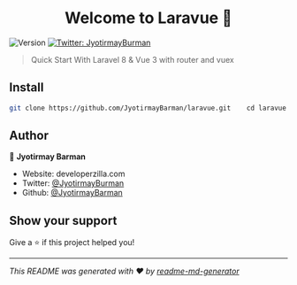<h1 align="center">Welcome to Laravue 👋</h1>
<p>
  <img alt="Version" src="https://img.shields.io/badge/version-1.0-blue.svg?cacheSeconds=2592000" />
  <a href="https://twitter.com/JyotirmayBurman" target="_blank">
    <img alt="Twitter: JyotirmayBurman" src="https://img.shields.io/twitter/follow/JyotirmayBurman.svg?style=social" />
  </a>
</p>

> Quick Start With Laravel 8 & Vue 3 with router and vuex

## Install

```sh
git clone https://github.com/JyotirmayBarman/laravue.git    cd laravue    npm install && composer install
```

## Author

👤 **Jyotirmay Barman**

* Website: developerzilla.com
* Twitter: [@JyotirmayBurman](https://twitter.com/JyotirmayBurman)
* Github: [@JyotirmayBarman](https://github.com/JyotirmayBarman)

## Show your support

Give a ⭐️ if this project helped you!

***
_This README was generated with ❤️ by [readme-md-generator](https://github.com/kefranabg/readme-md-generator)_
